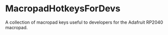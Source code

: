 # MacropadHotkeysForDevs

A collection of macropad keys useful to developers for the Adafruit RP2040 macropad.
